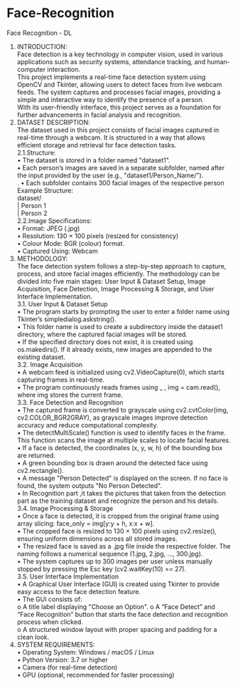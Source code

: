 # Face-Recognition
Face Recognition - DL
1.	INTRODUCTION:  
Face detection is a key technology in computer vision, used in various applications such as security systems, attendance tracking, and human-computer interaction.   
This project implements a real-time face detection system using OpenCV and Tkinter, allowing users to detect faces from live webcam feeds. The system captures and processes facial images, providing a simple and interactive way to identify the presence of a person.   
With its user-friendly interface, this project serves as a foundation for further advancements in facial analysis and recognition.  
2.	DATASET DESCRIPTION:  
The dataset used in this project consists of facial images captured in real-time through a webcam. It is structured in a way that allows efficient storage and retrieval for face detection tasks.  
2.1.Structure:  
•	The dataset is stored in a folder named "dataset1".  
•	Each person’s images are saved in a separate subfolder, named after the input provided by the user (e.g., "dataset1/Person_Name/").  
. • Each subfolder contains 300 facial images of the respective person  Example Structure:   
dataset/  
   |        Person 1  
   |        Person 2  
2.2.Image Specifications:  
•	Format: JPEG (.jpg)  
•	Resolution: 130 × 100 pixels (resized for consistency)  
•	Colour Mode: BGR (colour) format.  
•	Captured Using: Webcam  
3.	METHODOLOGY:  
The face detection system follows a step-by-step approach to capture, process, and store facial images efficiently. The methodology can be divided into five main stages: User Input & Dataset Setup, Image Acquisition, Face Detection, Image Processing & Storage, and User Interface Implementation.  
3.1.	User Input & Dataset Setup  
•	The program starts by prompting the user to enter a folder name using Tkinter’s simpledialog.askstring().  
•	This folder name is used to create a subdirectory inside the dataset1 directory, where the captured facial images will be stored.  
•	If the specified directory does not exist, it is created using os.makedirs(). If it already exists, new images are appended to the existing dataset.  
3.2.	Image Acquisition  
•	A webcam feed is initialized using cv2.VideoCapture(0), which starts capturing frames in real-time.  
•	The program continuously reads frames using _ , img = cam.read(), where img stores the current frame.  
3.3.	Face Detection and Recognition  
•	The  captured  	frame  is  	converted  	to  	grayscale  	using  	cv2.cvtColor(img, cv2.COLOR_BGR2GRAY), as grayscale images improve detection accuracy and reduce computational complexity.  
•	The detectMultiScale() function is used to identify faces in the frame. This function scans the image at multiple scales to locate facial features.  
•	If a face is detected, the coordinates (x, y, w, h) of the bounding box are returned.  
•	A green bounding box is drawn around the detected face using cv2.rectangle().  
•	A message "Person Detected" is displayed on the screen. If no face is found, the system outputs "No Person Detected".  
•	In Recognition part ,it takes the pictures that taken from the detection part as the training dataset and recognize the person and his details.  
3.4.	Image Processing & Storage  
•	Once a face is detected, it is cropped from the original frame using array slicing: 
face_only = img[y:y + h, x:x + w].  
•	The cropped face is resized to 130 × 100 pixels using cv2.resize(), ensuring uniform dimensions across all stored images.  
•	The resized face is saved as a .jpg file inside the respective folder. The naming follows a numerical sequence (1.jpg, 2.jpg, ..., 300.jpg).  
•	The system captures up to 300 images per user unless manually stopped by pressing the Esc key (cv2.waitKey(10) == 27).  
3.5.	User Interface Implementation  
•	A Graphical User Interface (GUI) is created using Tkinter to provide easy access to the face detection feature.  
•	The GUI consists of:   
o	A title label displaying "Choose an Option".  o A “Face Detect” and “Face Recognition” button that starts the face detection and recognition process when clicked.  
o	A structured window layout with proper spacing and padding for a clean look.  
4.	SYSTEM REQUIREMENTS:  
•	Operating System: Windows / macOS / Linux   
•	Python Version: 3.7 or higher   
•	Camera (for real-time detection)   
•	GPU (optional, recommended for faster processing)  

